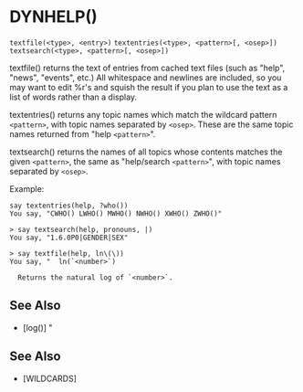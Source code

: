 # DYNHELP()
`textfile(<type>, <entry>)`
`textentries(<type>, <pattern>[, <osep>])`
`textsearch(<type>, <pattern>[, <osep>])`

  textfile() returns the text of entries from cached text files (such as "help", "news", "events", etc.) All whitespace and newlines are included, so you may want to edit %r's and squish the result if you plan to use the text as a list of words rather than a display.

  textentries() returns any topic names which match the wildcard pattern `<pattern>`, with topic names separated by `<osep>`. These are the same topic names returned from "help `<pattern>`".

  textsearch() returns the names of all topics whose contents matches the given `<pattern>`, the same as "help/search `<pattern>`", with topic names separated by `<osep>`.

  Example:
```
say textentries(help, ?who())
You say, "CWHO() LWHO() MWHO() NWHO() XWHO() ZWHO()"
```

    > say textsearch(help, pronouns, |)
    You say, "1.6.0P0|GENDER|SEX"

    > say textfile(help, ln\(\))
    You say, "  ln(`<number>`)

      Returns the natural log of `<number>`.


## See Also
- [log()]
    "

## See Also
- [WILDCARDS]

